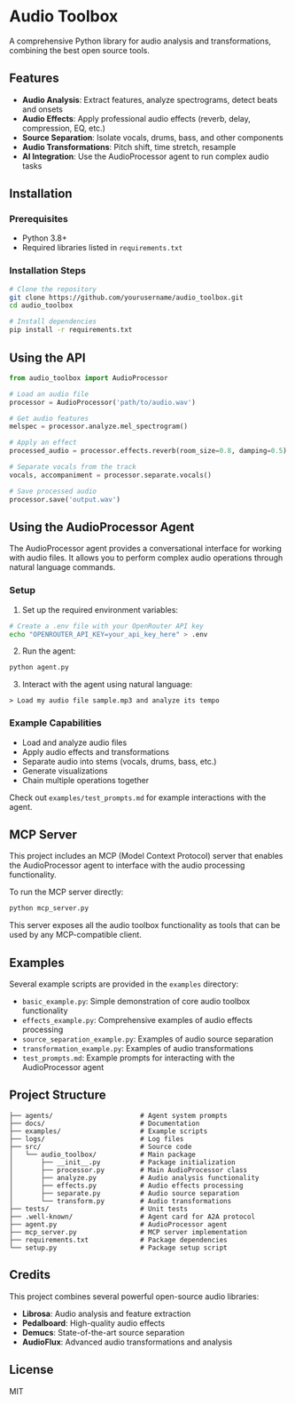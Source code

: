 # Audio Toolbox

A comprehensive Python library for audio analysis and transformations, combining the best open source tools.

## Features

- **Audio Analysis**: Extract features, analyze spectrograms, detect beats and onsets
- **Audio Effects**: Apply professional audio effects (reverb, delay, compression, EQ, etc.)
- **Source Separation**: Isolate vocals, drums, bass, and other components
- **Audio Transformations**: Pitch shift, time stretch, resample
- **AI Integration**: Use the AudioProcessor agent to run complex audio tasks

## Installation

### Prerequisites

- Python 3.8+
- Required libraries listed in `requirements.txt`

### Installation Steps

```bash
# Clone the repository
git clone https://github.com/yourusername/audio_toolbox.git
cd audio_toolbox

# Install dependencies
pip install -r requirements.txt
```

## Using the API

```python
from audio_toolbox import AudioProcessor

# Load an audio file
processor = AudioProcessor('path/to/audio.wav')

# Get audio features
melspec = processor.analyze.mel_spectrogram()

# Apply an effect
processed_audio = processor.effects.reverb(room_size=0.8, damping=0.5)

# Separate vocals from the track
vocals, accompaniment = processor.separate.vocals()

# Save processed audio
processor.save('output.wav')
```

## Using the AudioProcessor Agent

The AudioProcessor agent provides a conversational interface for working with audio files. It allows you to perform complex audio operations through natural language commands.

### Setup

1. Set up the required environment variables:

```bash
# Create a .env file with your OpenRouter API key
echo "OPENROUTER_API_KEY=your_api_key_here" > .env
```

2. Run the agent:

```bash
python agent.py
```

3. Interact with the agent using natural language:

```
> Load my audio file sample.mp3 and analyze its tempo
```

### Example Capabilities

- Load and analyze audio files
- Apply audio effects and transformations
- Separate audio into stems (vocals, drums, bass, etc.)
- Generate visualizations
- Chain multiple operations together

Check out `examples/test_prompts.md` for example interactions with the agent.

## MCP Server

This project includes an MCP (Model Context Protocol) server that enables the AudioProcessor agent to interface with the audio processing functionality.

To run the MCP server directly:

```bash
python mcp_server.py
```

This server exposes all the audio toolbox functionality as tools that can be used by any MCP-compatible client.

## Examples

Several example scripts are provided in the `examples` directory:

- `basic_example.py`: Simple demonstration of core audio toolbox functionality
- `effects_example.py`: Comprehensive examples of audio effects processing
- `source_separation_example.py`: Examples of audio source separation
- `transformation_example.py`: Examples of audio transformations
- `test_prompts.md`: Example prompts for interacting with the AudioProcessor agent

## Project Structure

```
├── agents/                      # Agent system prompts
├── docs/                        # Documentation
├── examples/                    # Example scripts
├── logs/                        # Log files
├── src/                         # Source code
│   └── audio_toolbox/           # Main package
│       ├── __init__.py          # Package initialization
│       ├── processor.py         # Main AudioProcessor class
│       ├── analyze.py           # Audio analysis functionality
│       ├── effects.py           # Audio effects processing
│       ├── separate.py          # Audio source separation
│       └── transform.py         # Audio transformations
├── tests/                       # Unit tests
├── .well-known/                 # Agent card for A2A protocol
├── agent.py                     # AudioProcessor agent
├── mcp_server.py                # MCP server implementation
├── requirements.txt             # Package dependencies
└── setup.py                     # Package setup script
```

## Credits

This project combines several powerful open-source audio libraries:

- **Librosa**: Audio analysis and feature extraction
- **Pedalboard**: High-quality audio effects
- **Demucs**: State-of-the-art source separation
- **AudioFlux**: Advanced audio transformations and analysis

## License

MIT
